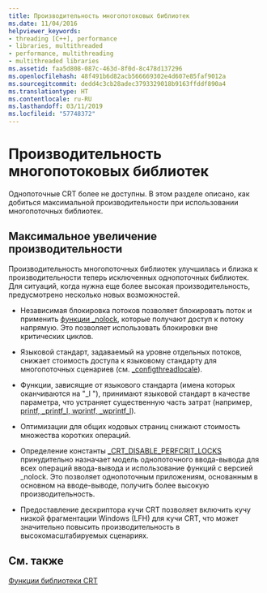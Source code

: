 ```yaml
---
title: Производительность многопотоковых библиотек
ms.date: 11/04/2016
helpviewer_keywords:
- threading [C++], performance
- libraries, multithreaded
- performance, multithreading
- multithreaded libraries
ms.assetid: faa5d808-087c-463d-8f0d-8c478d137296
ms.openlocfilehash: 48f491b6d82acb566669302e4d607e85faf9012a
ms.sourcegitcommit: dedd4c3cb28adec3793329018b9163ffddf890a4
ms.translationtype: HT
ms.contentlocale: ru-RU
ms.lasthandoff: 03/11/2019
ms.locfileid: "57748372"
---
```

# <a name="multithreaded-libraries-performance"></a>Производительность многопотоковых библиотек

Однопоточные CRT более не доступны. В этом разделе описано, как добиться максимальной производительности при использовании многопоточных библиотек.

## <a name="maximizing-performance"></a>Максимальное увеличение производительности

Производительность многопоточных библиотек улучшилась и близка к производительности теперь исключенных однопоточных библиотек. Для ситуаций, когда нужна еще более высокая производительность, предусмотрено несколько новых возможностей.

- Независимая блокировка потоков позволяет блокировать поток и применить [функции _nolock](../c-runtime-library/nolock-functions.md), которые получают доступ к потоку напрямую. Это позволяет использовать блокировки вне критических циклов.

- Языковой стандарт, задаваемый на уровне отдельных потоков, снижает стоимость доступа к языковому стандарту для многопоточных сценариев (см. [_configthreadlocale](../c-runtime-library/reference/configthreadlocale.md)).

- Функции, зависящие от языкового стандарта (имена которых оканчиваются на "_l "), принимают языковой стандарт в качестве параметра, что устраняет существенную часть затрат (например, [printf, _printf_l, wprintf, _wprintf_l](../c-runtime-library/reference/printf-printf-l-wprintf-wprintf-l.md)).

- Оптимизации для общих кодовых страниц снижают стоимость множества коротких операций.

- Определение константы [_CRT_DISABLE_PERFCRIT_LOCKS](../c-runtime-library/crt-disable-perfcrit-locks.md) принудительно назначает модель однопоточного ввода-вывода для всех операций ввода-вывода и использование функций с версией _nolock. Это позволяет однопоточным приложениям, основанным в основном на вводе-выводе, получить более высокую производительность.

- Предоставление дескриптора кучи CRT позволяет включить кучу низкой фрагментации Windows (LFH) для кучи CRT, что может значительно повысить производительность в высокомасштабируемых сценариях.

## <a name="see-also"></a>См. также

[Функции библиотеки CRT](../c-runtime-library/crt-library-features.md)
